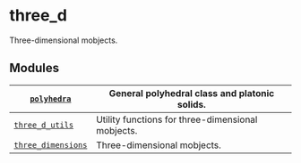 # three_d

Three-dimensional mobjects.

## Modules

| [`polyhedra`](manim.mobject.three_d.polyhedra.md#module-manim.mobject.three_d.polyhedra)                      | General polyhedral class and platonic solids.     |
|---------------------------------------------------------------------------------------------------------------|---------------------------------------------------|
| [`three_d_utils`](manim.mobject.three_d.three_d_utils.md#module-manim.mobject.three_d.three_d_utils)          | Utility functions for three-dimensional mobjects. |
| [`three_dimensions`](manim.mobject.three_d.three_dimensions.md#module-manim.mobject.three_d.three_dimensions) | Three-dimensional mobjects.                       |
